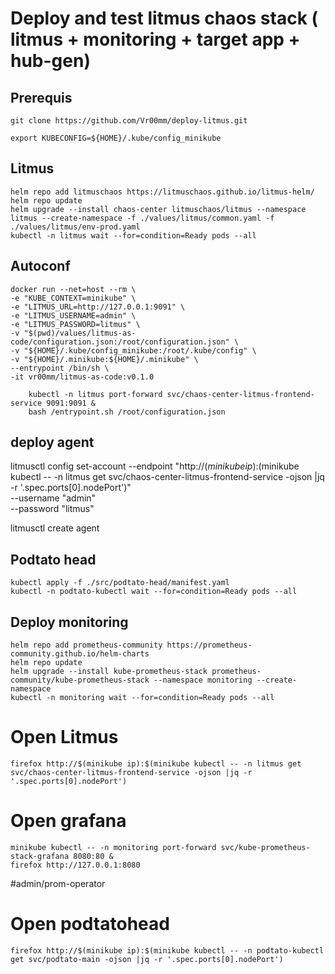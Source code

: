 # Deploy and test litmus chaos stack ( litmus + monitoring + target app + hub-gen)

## Prerequis

```
git clone https://github.com/Vr00mm/deploy-litmus.git
```

```
export KUBECONFIG=${HOME}/.kube/config_minikube
```

## Litmus
```
helm repo add litmuschaos https://litmuschaos.github.io/litmus-helm/
helm repo update
helm upgrade --install chaos-center litmuschaos/litmus --namespace litmus --create-namespace -f ./values/litmus/common.yaml -f ./values/litmus/env-prod.yaml
kubectl -n litmus wait --for=condition=Ready pods --all
```

## Autoconf

```
docker run --net=host --rm \
-e "KUBE_CONTEXT=minikube" \
-e "LITMUS_URL=http://127.0.0.1:9091" \
-e "LITMUS_USERNAME=admin" \
-e "LITMUS_PASSWORD=litmus" \
-v "$(pwd)/values/litmus-as-code/configuration.json:/root/configuration.json" \
-v "${HOME}/.kube/config_minikube:/root/.kube/config" \
-v "${HOME}/.minikube:${HOME}/.minikube" \
--entrypoint /bin/sh \
-it vr00mm/litmus-as-code:v0.1.0

	kubectl -n litmus port-forward svc/chaos-center-litmus-frontend-service 9091:9091 &
	bash /entrypoint.sh /root/configuration.json
```


## deploy agent
litmusctl config set-account  --endpoint "http://$(minikube ip):$(minikube kubectl -- -n litmus get svc/chaos-center-litmus-frontend-service -ojson |jq -r '.spec.ports[0].nodePort')" \
--username "admin" \
--password "litmus" 

litmusctl create agent 

## Podtato head

```
kubectl apply -f ./src/podtato-head/manifest.yaml
kubectl -n podtato-kubectl wait --for=condition=Ready pods --all
```

## Deploy monitoring

```
helm repo add prometheus-community https://prometheus-community.github.io/helm-charts
helm repo update
helm upgrade --install kube-prometheus-stack prometheus-community/kube-prometheus-stack --namespace monitoring --create-namespace
kubectl -n monitoring wait --for=condition=Ready pods --all
```


# Open Litmus
```
firefox http://$(minikube ip):$(minikube kubectl -- -n litmus get svc/chaos-center-litmus-frontend-service -ojson |jq -r '.spec.ports[0].nodePort')
```

# Open grafana
```
minikube kubectl -- -n monitoring port-forward svc/kube-prometheus-stack-grafana 8080:80 &
firefox http://127.0.0.1:8080
```
#admin/prom-operator


# Open podtatohead
```
firefox http://$(minikube ip):$(minikube kubectl -- -n podtato-kubectl get svc/podtato-main -ojson |jq -r '.spec.ports[0].nodePort')
```
